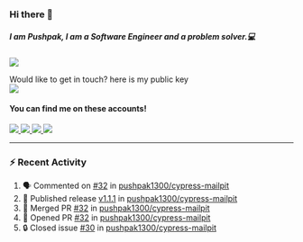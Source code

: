### Hi there 👋


##### I am Pushpak, I am a Software Engineer and a problem solver.💻

![](https://komarev.com/ghpvc/?username=pushpak1300)

 Would like to get in touch? here is my public key 
 <br> <a href='https://keybase.io/pushpak1300'><img src="https://img.shields.io/keybase/pgp/pushpak1300?color=pinl&label=PGP&style=for-the-badge"/></a></br>
#### You can find me on these accounts!
<p>
<a href='https://twitter.com/pushpak1300'><a href="https://pushpak1300.me/" target="_blank">
  <img src="https://img.shields.io/badge/website-%23E34F26.svg?&style=for-the-badge" />
</a> 
 
 <a href="https://twitter.com/pushpak1300" target="_blank">
  <img src="https://img.shields.io/badge/twitter-%231DA1F2.svg?&style=for-the-badge&logo=twitter&logoColor=white" />
</a> 

<a href="https://www.linkedin.com/in/pushpak-c-286b17b1/" target="_blank">
  <img src="https://img.shields.io/badge/linkedin-%230077B5.svg?&style=for-the-badge&logo=linkedin&logoColor=white" />
</a> 

<a href="https://dev.to/pushpak1300/" target="_blank">
  <img src="http://img.shields.io/badge/dev.to-gray?style=for-the-badge&logo=dev.to&?logoColor=white?logoWidth=100?label=" />
</a> 


</p>

---

### ⚡ Recent Activity

<!--START_SECTION:activity-->
1. 🗣 Commented on [#32](https://github.com/pushpak1300/cypress-mailpit/pull/32#issuecomment-2218509486) in [pushpak1300/cypress-mailpit](https://github.com/pushpak1300/cypress-mailpit)
2. 🚀 Published release [v1.1.1](https://github.com/pushpak1300/cypress-mailpit/releases/tag/v1.1.1) in [pushpak1300/cypress-mailpit](https://github.com/pushpak1300/cypress-mailpit)
3. 🎉 Merged PR [#32](https://github.com/pushpak1300/cypress-mailpit/pull/32) in [pushpak1300/cypress-mailpit](https://github.com/pushpak1300/cypress-mailpit)
4. 💪 Opened PR [#32](https://github.com/pushpak1300/cypress-mailpit/pull/32) in [pushpak1300/cypress-mailpit](https://github.com/pushpak1300/cypress-mailpit)
5. 🔒 Closed issue [#30](https://github.com/pushpak1300/cypress-mailpit/issues/30) in [pushpak1300/cypress-mailpit](https://github.com/pushpak1300/cypress-mailpit)
<!--END_SECTION:activity-->
